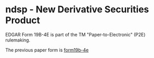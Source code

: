 # ndsp - New Derivative Securities Product

EDGAR Form 19B-4E is part of the TM "Paper-to-Electronic" (P2E) rulemaking.

The previous paper form is [form19b-4e](https://www.sec.gov/forms/form19b-4e.pdf)
